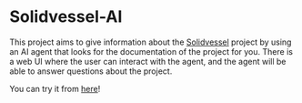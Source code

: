 # Solidvessel-AI

This project aims to give information about the <a href="https://github.com/ahmsay/Solidvessel">Solidvessel</a> project by using an AI agent that looks for the documentation of the project for you. There is a web UI where the user can interact with the agent, and the agent will be able to answer questions about the project.

You can try it from <a href="https://ai.solidvessel.com/">here</a>!